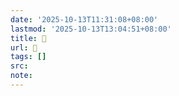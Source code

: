 ```yaml
---
date: '2025-10-13T11:31:08+08:00'
lastmod: '2025-10-13T13:04:51+08:00'
title: 󰨘
url: 󰨘
tags: []
src:
note:
---
```

